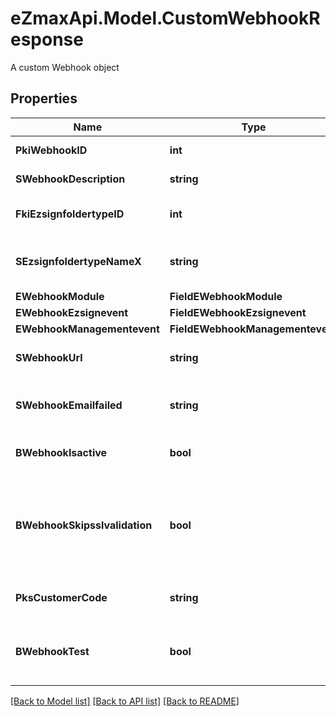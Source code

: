 # eZmaxApi.Model.CustomWebhookResponse
A custom Webhook object

## Properties

Name | Type | Description | Notes
------------ | ------------- | ------------- | -------------
**PkiWebhookID** | **int** | The unique ID of the Webhook | 
**SWebhookDescription** | **string** | The description of the Webhook | 
**FkiEzsignfoldertypeID** | **int** | The unique ID of the Ezsignfoldertype. | [optional] 
**SEzsignfoldertypeNameX** | **string** | The name of the Ezsignfoldertype in the language of the requester | [optional] 
**EWebhookModule** | **FieldEWebhookModule** |  | 
**EWebhookEzsignevent** | **FieldEWebhookEzsignevent** |  | [optional] 
**EWebhookManagementevent** | **FieldEWebhookManagementevent** |  | [optional] 
**SWebhookUrl** | **string** | The URL of the Webhook callback | 
**SWebhookEmailfailed** | **string** | The email that will receive the Webhook in case all attempts fail | 
**BWebhookIsactive** | **bool** | Whether the Webhook is active or not | [optional] 
**BWebhookSkipsslvalidation** | **bool** | Wheter the server&#39;s SSL certificate should be validated or not. Not recommended to skip for production use | 
**PksCustomerCode** | **string** | The customer code assigned to your account | 
**BWebhookTest** | **bool** | Wheter the webhook received is a manual test or a real event | 

[[Back to Model list]](../README.md#documentation-for-models) [[Back to API list]](../README.md#documentation-for-api-endpoints) [[Back to README]](../README.md)


